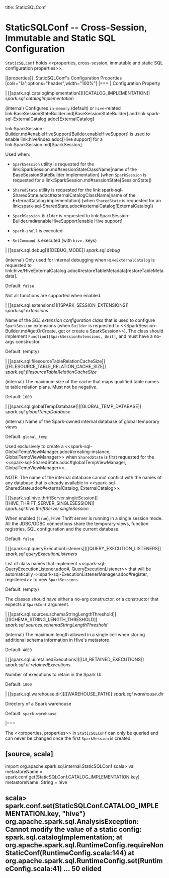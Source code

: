 title: StaticSQLConf

# StaticSQLConf -- Cross-Session, Immutable and Static SQL Configuration

`StaticSQLConf` holds <<properties, cross-session, immutable and static SQL configuration properties>>.

[[properties]]
.StaticSQLConf's Configuration Properties
[cols="1a",options="header",width="100%"]
|===
| Configuration Property

| [[spark.sql.catalogImplementation]][[CATALOG_IMPLEMENTATION]] *spark.sql.catalogImplementation*

(internal) Configures `in-memory` (default) or ``hive``-related link:BaseSessionStateBuilder.md[BaseSessionStateBuilder] and link:spark-sql-ExternalCatalog.adoc[ExternalCatalog]

link:SparkSession-Builder.md#enableHiveSupport[Builder.enableHiveSupport] is used to enable link:hive/index.adoc[Hive support] for a link:SparkSession.md[SparkSession].

Used when:

* `SparkSession` utility is requested for the link:SparkSession.md#sessionStateClassName[name of the BaseSessionStateBuilder implementation] (when `SparkSession` is requested for a link:SparkSession.md#sessionState[SessionState])

* `SharedState` utility is requested for the link:spark-sql-SharedState.adoc#externalCatalogClassName[name of the ExternalCatalog implementation] (when `SharedState` is requested for an link:spark-sql-SharedState.adoc#externalCatalog[ExternalCatalog])

* `SparkSession.Builder` is requested to link:SparkSession-Builder.md#enableHiveSupport[enable Hive support]

* `spark-shell` is executed

* `SetCommand` is executed (with `hive.` keys)

| [[spark.sql.debug]][[DEBUG_MODE]] *spark.sql.debug*

(internal) Only used for internal debugging when `HiveExternalCatalog` is requested to link:hive/HiveExternalCatalog.adoc#restoreTableMetadata[restoreTableMetadata].

Default: `false`

Not all functions are supported when enabled.

| [[spark.sql.extensions]][[SPARK_SESSION_EXTENSIONS]] *spark.sql.extensions*

Name of the *SQL extension configuration class* that is used to configure `SparkSession` extensions (when `Builder` is requested to <<SparkSession-Builder.md#getOrCreate, get or create a SparkSession>>). The class should implement `Function1[SparkSessionExtensions, Unit]`, and must have a no-args constructor.

Default: (empty)

| [[spark.sql.filesourceTableRelationCacheSize]][[FILESOURCE_TABLE_RELATION_CACHE_SIZE]] *spark.sql.filesourceTableRelationCacheSize*

(internal) The maximum size of the cache that maps qualified table names to table relation plans. Must not be negative.

Default: `1000`

| [[spark.sql.globalTempDatabase]][[GLOBAL_TEMP_DATABASE]] *spark.sql.globalTempDatabase*

(internal) Name of the Spark-owned internal database of global temporary views

Default: `global_temp`

Used exclusively to create a <<spark-sql-GlobalTempViewManager.adoc#creating-instance, GlobalTempViewManager>> when `SharedState` is first requested for the <<spark-sql-SharedState.adoc#globalTempViewManager, GlobalTempViewManager>>.

NOTE: The name of the internal database cannot conflict with the names of any database that is already available in <<spark-sql-SharedState.adoc#externalCatalog, ExternalCatalog>>.

| [[spark.sql.hive.thriftServer.singleSession]][[HIVE_THRIFT_SERVER_SINGLESESSION]] *spark.sql.hive.thriftServer.singleSession*

When enabled (`true`), Hive Thrift server is running in a single session mode. All the JDBC/ODBC connections share the temporary views, function registries, SQL configuration and the current database.

Default: `false`

| [[spark.sql.queryExecutionListeners]][[QUERY_EXECUTION_LISTENERS]] *spark.sql.queryExecutionListeners*

List of class names that implement <<spark-sql-QueryExecutionListener.adoc#, QueryExecutionListener>> that will be automatically <<spark-sql-ExecutionListenerManager.adoc#register, registered>> to new `SparkSessions`.

Default: (empty)

The classes should have either a no-arg constructor, or a constructor that expects a `SparkConf` argument.

| [[spark.sql.sources.schemaStringLengthThreshold]][[SCHEMA_STRING_LENGTH_THRESHOLD]] *spark.sql.sources.schemaStringLengthThreshold*

(internal) The maximum length allowed in a single cell when storing additional schema information in Hive's metastore

Default: `4000`

| [[spark.sql.ui.retainedExecutions]][[UI_RETAINED_EXECUTIONS]] *spark.sql.ui.retainedExecutions*

Number of executions to retain in the Spark UI.

Default: `1000`

| [[spark.sql.warehouse.dir]][[WAREHOUSE_PATH]] *spark.sql.warehouse.dir*

Directory of a Spark warehouse

Default: `spark-warehouse`

|===

The <<properties, properties>> in `StaticSQLConf` can only be queried and can never be changed once the first `SparkSession` is created.

[source, scala]
----
import org.apache.spark.sql.internal.StaticSQLConf
scala> val metastoreName = spark.conf.get(StaticSQLConf.CATALOG_IMPLEMENTATION.key)
metastoreName: String = hive

scala> spark.conf.set(StaticSQLConf.CATALOG_IMPLEMENTATION.key, "hive")
org.apache.spark.sql.AnalysisException: Cannot modify the value of a static config: spark.sql.catalogImplementation;
  at org.apache.spark.sql.RuntimeConfig.requireNonStaticConf(RuntimeConfig.scala:144)
  at org.apache.spark.sql.RuntimeConfig.set(RuntimeConfig.scala:41)
  ... 50 elided
----
